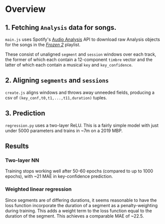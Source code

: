 # Overview

## 1. Fetching `Analysis` data for songs.
`main.js` uses Spotify's [Audio Analysis](https://developer.spotify.com/documentation/web-api/reference/tracks/get-audio-analysis/) API to download raw Analysis objects for the songs in the [_Frozen 2_](https://open.spotify.com/playlist/37i9dQZF1DXeapRjZhqZ07) playlist.

These consist of unaligned `segment` and `session` windows over each track, the former of which each contain a 12-component `timbre` vector and the latter of which each contain a musical `key` and `key_confidence`.

## 2. Aligning `segments` and `sessions`
`create.js` aligns windows and throws away unneeded fields, producing a csv of `(key_conf,t0,t1,...,t11,duration)` tuples.

## 3. Prediction
`regression.py` uses a two-layer ReLU. This is a fairly simple model with just under 5000 parameters and trains in ~7m on a 2019 MBP.

## Results

### Two-layer NN
Training stops working well after 50-60 epochs (compared to up to 1000 epochs), with ~21 MAE in key-confidence prediction.

### Weighted linear regression
Since segments are of differing durations, it seems reasonable to have the loss function incorporate the duration of a segment as a penalty-weighting during training. This adds a weight term to the loss function equal to the duration of the segment. This achieves a comparable MAE of ~22.5.
